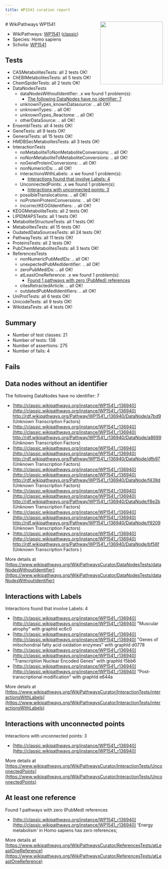 ```yaml
---
title: WP1541 curation report
---
```


<img style="float: right; width: 200px" src="https://upload.wikimedia.org/wikipedia/commons/thumb/8/83/Wplogo_with_text_500.png/640px-Wplogo_with_text_500.png" />
# WikiPathways WP1541

* WikiPathways: [WP1541](https://wikipathways.org/pathways/WP1541) ([classic](https://classic.wikipathways.org/instance/WP1541))
* Species: Homo sapiens
* Scholia: [WP1541](https://scholia.toolforge.org/wikipathways/WP1541)
## Tests
* CASMetabolitesTests: all 2 tests OK!
* ChEBIMetabolitesTests: all 5 tests OK!
* ChemSpiderTests: all 2 tests OK!
* DataNodesTests
    * dataNodesWithoutIdentifier: .x we found 1 problem(s):
        * [The following DataNodes have no identifier: 7](#d2d32fa6)
    * unknownTypes_knownDatasource: .. all OK!
    * unknownTypes: .. all OK!
    * unknownTypes_Reactome: .. all OK!
    * otherDataSource: .. all OK!
* EnsemblTests: all 4 tests OK!
* GeneTests: all 9 tests OK!
* GeneralTests: all 15 tests OK!
* HMDBSecMetabolitesTests: all 3 tests OK!
* InteractionTests
    * noMetaboliteToNonMetaboliteConversions: .. all OK!
    * noNonMetaboliteToMetaboliteConversions: .. all OK!
    * noGeneProteinConversions: .. all OK!
    * nonNumericIDs: .. all OK!
    * interactionsWithLabels: .x we found 1 problem(s):
        * [Interactions found that involve Labels: 4](#630d267b)
    * UnconnectedPoints: .x we found 1 problem(s):
        * [Interactions with unconnected points: 3](#35a61adb)
    * possibleTranslocations: .. all OK!
    * noProteinProteinConversions: .. all OK!
    * incorrectKEGGIdentifiers: .. all OK!
* KEGGMetaboliteTests: all 2 tests OK!
* LIPIDMAPSTests: all 1 tests OK!
* MetaboliteStructureTests: all 1 tests OK!
* MetabolitesTests: all 15 tests OK!
* OudatedDataSourcesTests: all 24 tests OK!
* PathwayTests: all 11 tests OK!
* ProteinsTests: all 2 tests OK!
* PubChemMetabolitesTests: all 3 tests OK!
* ReferencesTests
    * nonNumericPubMedIDs: .. all OK!
    * unexpectedPubMedIdentifier: .. all OK!
    * zeroPubMedIDs: .. all OK!
    * atLeastOneReference: .x we found 1 problem(s):
        * [Found 1 pathways with zero (PubMed) references](#d0a459f0)
    * citesRetractedArticle: .. all OK!
    * outdatedPubMedIdentifiers: .. all OK!
* UniProtTests: all 6 tests OK!
* UnicodeTests: all 9 tests OK!
* WikidataTests: all 4 tests OK!


## Summary

* Number of test classes: 21
* Number of tests: 138
* Number of assertions: 275
* Number of fails: 4

## Fails

<a name="d2d32fa6" />

## Data nodes without an identifier

The following DataNodes have no identifier: 7

* [http://classic.wikipathways.org/instance/WP1541_r136940](http://classic.wikipathways.org/instance/WP1541_r136940) http://rdf.wikipathways.org/Pathway/WP1541_r136940/DataNode/a7bd9 (Unknown Transcription Factors)
* [http://classic.wikipathways.org/instance/WP1541_r136940](http://classic.wikipathways.org/instance/WP1541_r136940) http://rdf.wikipathways.org/Pathway/WP1541_r136940/DataNode/a8699 (Unknown Transcription Factors)
* [http://classic.wikipathways.org/instance/WP1541_r136940](http://classic.wikipathways.org/instance/WP1541_r136940) http://rdf.wikipathways.org/Pathway/WP1541_r136940/DataNode/dfb97 (Unknown Transcription Factors)
* [http://classic.wikipathways.org/instance/WP1541_r136940](http://classic.wikipathways.org/instance/WP1541_r136940) http://rdf.wikipathways.org/Pathway/WP1541_r136940/DataNode/f439d (Unknown Transcription Factors)
* [http://classic.wikipathways.org/instance/WP1541_r136940](http://classic.wikipathways.org/instance/WP1541_r136940) http://rdf.wikipathways.org/Pathway/WP1541_r136940/DataNode/f8e2b (Unknown Transcription Factors)
* [http://classic.wikipathways.org/instance/WP1541_r136940](http://classic.wikipathways.org/instance/WP1541_r136940) http://rdf.wikipathways.org/Pathway/WP1541_r136940/DataNode/f9209 (Unknown Transcription Factors)
* [http://classic.wikipathways.org/instance/WP1541_r136940](http://classic.wikipathways.org/instance/WP1541_r136940) http://rdf.wikipathways.org/Pathway/WP1541_r136940/DataNode/bf56f (Unknown Transcription Factors )


More details at [https://www.wikipathways.org/WikiPathwaysCurator/DataNodesTests/dataNodesWithoutIdentifier](https://www.wikipathways.org/WikiPathwaysCurator/DataNodesTests/dataNodesWithoutIdentifier)

<a name="630d267b" />

## Interactions with Labels

Interactions found that involve Labels: 4

* [http://classic.wikipathways.org/instance/WP1541_r136940](http://classic.wikipathways.org/instance/WP1541_r136940) "Muscular atrophy" with graphId ec6c0
* [http://classic.wikipathways.org/instance/WP1541_r136940](http://classic.wikipathways.org/instance/WP1541_r136940) "Genes of mitochondrial 
fatty acid oxidation
enzymes" with graphId d0778
* [http://classic.wikipathways.org/instance/WP1541_r136940](http://classic.wikipathways.org/instance/WP1541_r136940) "Transcription Nuclear 
Encoded Genes" with graphId f5bb6
* [http://classic.wikipathways.org/instance/WP1541_r136940](http://classic.wikipathways.org/instance/WP1541_r136940) "Post-transcriptional modification" with graphId e644a


More details at [https://www.wikipathways.org/WikiPathwaysCurator/InteractionTests/interactionsWithLabels](https://www.wikipathways.org/WikiPathwaysCurator/InteractionTests/interactionsWithLabels)

<a name="35a61adb" />

## Interactions with unconnected points

Interactions with unconnected points: 3

* [http://classic.wikipathways.org/instance/WP1541_r136940](http://classic.wikipathways.org/instance/WP1541_r136940)


More details at [https://www.wikipathways.org/WikiPathwaysCurator/InteractionTests/UnconnectedPoints](https://www.wikipathways.org/WikiPathwaysCurator/InteractionTests/UnconnectedPoints)

<a name="d0a459f0" />

## At least one reference

Found 1 pathways with zero (PubMed) references

* [http://classic.wikipathways.org/instance/WP1541_r136940](http://classic.wikipathways.org/instance/WP1541_r136940) 'Energy metabolism' in Homo sapiens has zero references; 


More details at [https://www.wikipathways.org/WikiPathwaysCurator/ReferencesTests/atLeastOneReference](https://www.wikipathways.org/WikiPathwaysCurator/ReferencesTests/atLeastOneReference)

